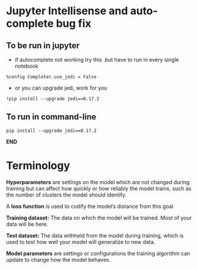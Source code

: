 # Jupyter Intellisense and auto-complete bug fix

## To be run in jupyter 
- if autocomplete not working try this .but have to run in every single notebook

```
%config Completer.use_jedi = False
```

-  or you can upgrade jedi, work for you

```Jupyter Notebook
!pip install --upgrade jedi==0.17.2
```


## To run in command-line
```Shell
pip install --upgrade jedi==0.17.2
```
**END**


# Terminology
**Hyperparameters** are settings on the model which are not changed during training but can affect how quickly or how reliably the model trains, such as the number of clusters the model should identify.

A **loss function** is used to codify the model’s distance from this goal

**Training dataset:** The data on which the model will be trained. Most of your data will be here.

**Test dataset:** The data withheld from the model during training, which is used to test how well your model will generalize to new data.

**Model parameters** are settings or configurations the training algorithm can update to change how the model behaves.
